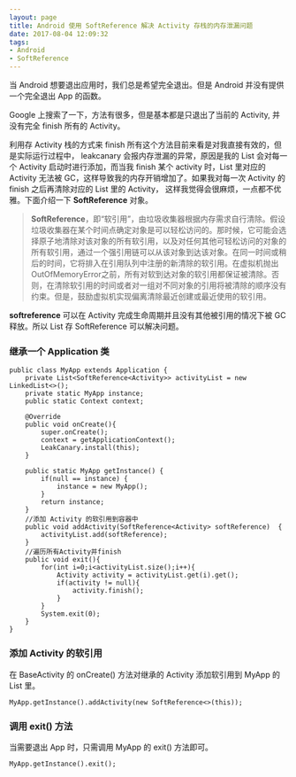 ```yaml
---
layout: page
title: Android 使用 SoftReference 解决 Activity 存栈的内存泄漏问题
date: 2017-08-04 12:09:32
tags:
- Android
- SoftReference
---
```


当 Android 想要退出应用时，我们总是希望完全退出。但是 Android 并没有提供一个完全退出 App 的函数。

Google 上搜索了一下，方法有很多，但是基本都是只退出了当前的 Activity, 并没有完全 finish 所有的 Activity。

利用存 Activity 栈的方式来 finish 所有这个方法目前来看是对我直接有效的，但是实际运行过程中， leakcanary 会报内存泄漏的异常，原因是我的 List 会对每一个 Activity 启动时进行添加，而当我 finish 某个 activity 时，List 里对应的 Activity 无法被 GC，这样导致我的内存开销增加了。如果我对每一次 Activity 的 finish 之后再清除对应的 List 里的 Activity， 这样我觉得会很麻烦，一点都不优雅。下面介绍一下 **SoftReference** 对象。

> **SoftReference**，即“软引用”，由垃圾收集器根据内存需求自行清除。假设垃圾收集器在某个时间点确定对象是可以轻松访问的。那时候，它可能会选择原子地清除对该对象的所有软引用，以及对任何其他可轻松访问的对象的所有软引用，通过一个强引用链可以从该对象到达该对象。在同一时间或稍后的时间，它将排入在引用队列中注册的新清除的软引用。在虚拟机抛出OutOfMemoryError之前，所有对软到达对象的软引用都保证被清除。否则，在清除软引用的时间或者对一组对不同对象的引用将被清除的顺序没有约束。但是，鼓励虚拟机实现偏离清除最近创建或最近使用的软引用。

**softreference** 可以在 Activity 完成生命周期并且没有其他被引用的情况下被 GC 释放。所以 List 存 SoftReference 可以解决问题。

### 继承一个 Application 类

```
public class MyApp extends Application {
    private List<SoftReference<Activity>> activityList = new LinkedList<>();
    private static MyApp instance;
    public static Context context;

    @Override
    public void onCreate(){
        super.onCreate();
        context = getApplicationContext();
        LeakCanary.install(this);
    }

    public static MyApp getInstance() {
        if(null == instance) {
            instance = new MyApp();
        }
        return instance;
    }
    //添加 Activity 的软引用到容器中
    public void addActivity(SoftReference<Activity> softReference)  {
        activityList.add(softReference);
    }
    //遍历所有Activity并finish
    public void exit(){
        for(int i=0;i<activityList.size();i++){
            Activity activity = activityList.get(i).get();
            if(activity != null){
                activity.finish();
            }
        }
        System.exit(0);
    }
}
```

### 添加 Activity 的软引用
在 BaseActivity 的 onCreate() 方法对继承的 Activity 添加软引用到 MyApp 的 List 里。
```
MyApp.getInstance().addActivity(new SoftReference<>(this));
```

### 调用 exit() 方法
当需要退出 App 时，只需调用 MyApp 的 exit() 方法即可。
```
MyApp.getInstance().exit();
```
